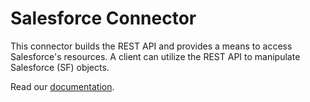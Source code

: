 # Salesforce Connector

This connector builds the REST API and provides a means to access Salesforce's resources. A client can utilize the REST API to manipulate Salesforce (SF) objects. 

Read our [documentation](salesforce-connector-product/README.md).